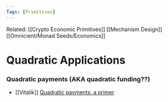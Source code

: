 ```yaml
---
Tags: [Primitives]
---
```

Related: [[Crypto Economic Primitives]] [[Mechanism Design]] [[Omnicient/Monad Seeds/Economics]]

# Quadratic Applications

### Quadratic payments (AKA quadratic funding??)
- [[Vitalik]] [Quadratic payments: a primer](https://vitalik.ca/general/2019/12/07/quadratic.html)

